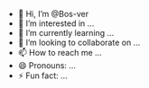 - 👋 Hi, I’m @Bos-ver
- 👀 I’m interested in ...
- 🌱 I’m currently learning ...
- 💞️ I’m looking to collaborate on ...
- 📫 How to reach me ...
- 😄 Pronouns: ...
- ⚡ Fun fact: ...

<!---
Bos-ver/Bos-ver is a ✨ special ✨ repository because its `README.md` (this file) appears on your GitHub profile.
You can click the Preview link to take a look at your changes.
--->
